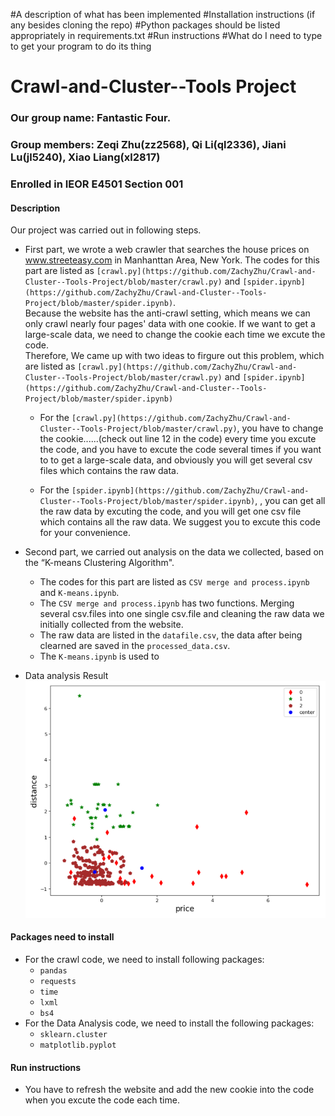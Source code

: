 #A description of what has been implemented
#Installation instructions (if any besides cloning the repo)
#Python packages should be listed appropriately in requirements.txt
#Run instructions
#What do I need to type to get your program to do its thing

# Crawl-and-Cluster--Tools Project
### Our group name: Fantastic Four. 
### Group members: Zeqi Zhu(zz2568), Qi Li(ql2336), Jiani Lu(jl5240), Xiao Liang(xl2817)
### Enrolled in IEOR E4501 Section 001

#### Description
Our project was carried out in following steps.<br>

* First part, we wrote a web crawler that searches the house prices on www.streeteasy.com in Manhanttan Area, New York. 
The codes for this part are listed as `[crawl.py](https://github.com/ZachyZhu/Crawl-and-Cluster--Tools-Project/blob/master/crawl.py)` and `[spider.ipynb](https://github.com/ZachyZhu/Crawl-and-Cluster--Tools-Project/blob/master/spider.ipynb)`. <br>
Because the website has the anti-crawl setting, which means we can only crawl nearly four pages' data with one cookie. If we want to get a large-scale data, we need to change the cookie each time we excute the code. <br>
Therefore, We came up with two ideas to firgure out this problem, which are listed as `[crawl.py](https://github.com/ZachyZhu/Crawl-and-Cluster--Tools-Project/blob/master/crawl.py)` and `[spider.ipynb](https://github.com/ZachyZhu/Crawl-and-Cluster--Tools-Project/blob/master/spider.ipynb)`

  * For the `[crawl.py](https://github.com/ZachyZhu/Crawl-and-Cluster--Tools-Project/blob/master/crawl.py)`, you have to change the cookie......(check out line 12 in the code) every time you excute the code, and you have to excute the code several times if you want to to get a large-scale data, and obviously you will get several csv files which contains the raw data. 

  * For the `[spider.ipynb](https://github.com/ZachyZhu/Crawl-and-Cluster--Tools-Project/blob/master/spider.ipynb)`,  , you can get all the raw data by excuting the code, and you will get one csv file which contains all the raw data. We suggest you to excute this code for your convenience.

* Second part, we carried out analysis on the data we collected, based on the “K-means Clustering Algorithm". <br>
  * The codes for this part are listed as `CSV merge and process.ipynb` and `K-means.ipynb`. <br>
  * The `CSV merge and process.ipynb` has two functions. Merging several csv.files into one single csv.file and cleaning the raw data we initially collected from the website.<br>
  * The raw data are listed in the `datafile.csv`, the data after being clearned are saved in the `processed_data.csv`. <br>
  * The `K-means.ipynb` is used to 

* Data analysis Result<br>
![](https://github.com/ZachyZhu/Crawl-and-Cluster--Tools-Project/blob/master/visualized%20data.png)
#### Packages need to install
* For the crawl code, we need to install following packages:<br>
  * `pandas`
  * `requests`
  * `time`
  * `lxml`
  * `bs4` 
* For the Data Analysis code, we need to install the following packages:<br>
  * `sklearn.cluster`
  * `matplotlib.pyplot`

#### Run instructions
* You have to refresh the website and add the new cookie into the code when you excute the code each time. 
